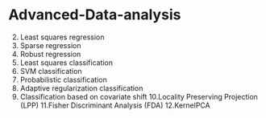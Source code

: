 # Advanced-Data-analysis
2. Least squares regression
3. Sparse regression
4. Robust regression
5. Least squares classification
6. SVM classification
7. Probabilistic classification
8. Adaptive regularization classification
9. Classification based on covariate shift
10.Locality Preserving Projection (LPP)
11.Fisher Discriminant Analysis (FDA)
12.KernelPCA
